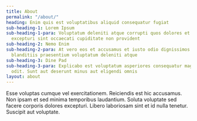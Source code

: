 ```yaml
---
title: About
permalink: "/about/"
heading: Enim quis est voluptatibus aliquid consequatur fugiat
sub-heading-1: Lorem Ipsum
sub-heading-1-para: Voluptatum deleniti atque corrupti quos dolores et quas molestias
  excepturi sint occaecati cupiditate non provident
sub-heading-2: Nemo Enim
sub-heading-2-para: At vero eos et accusamus et iusto odio dignissimos ducimus qui
  blanditiis praesentium voluptatum deleniti atque
sub-heading-3: Dine Pad
sub-heading-3-para: Explicabo est voluptatum asperiores consequatur magnam. Et veritatis
  odit. Sunt aut deserunt minus aut eligendi omnis
layout: about
---
```


Esse voluptas cumque vel exercitationem. Reiciendis est hic accusamus. Non ipsam et sed minima temporibus laudantium. Soluta voluptate sed facere corporis dolores excepturi. Libero laboriosam sint et id nulla tenetur. Suscipit aut voluptate.